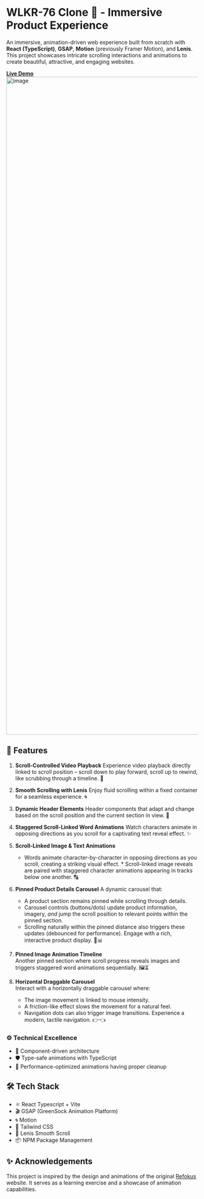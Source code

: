 # WLKR-76 Clone 👟 - Immersive Product Experience
An immersive, animation-driven web experience built from scratch with **React (TypeScript)**, **GSAP**, **Motion** (previously Framer Motion), and **Lenis**. This project showcases intricate scrolling interactions and animations to create beautiful, attractive, and engaging websites.

[**Live Demo**](https://wlkr-76-clone-yash.vercel.app/)
<img width="1728" alt="image" src="https://github.com/user-attachments/assets/1798bedb-9c52-4b43-b8c8-df71667560e4" />

## 🌟 Features

 1. **Scroll-Controlled Video Playback**
    Experience video playback directly linked to scroll position – scroll down to play forward, scroll up to rewind, like scrubbing through a timeline. 🎥
 2. **Smooth Scrolling with Lenis**
    Enjoy fluid scrolling within a fixed container for a seamless experience. 🌀
 3. **Dynamic Header Elements**
    Header components that adapt and change based on the scroll position and the current section in view. 🔄
 4. **Staggered Scroll-Linked Word Animations**
    Watch characters animate in opposing directions as you scroll for a captivating text reveal effect. ✨
 5. **Scroll-Linked Image & Text Animations**
	   * Words animate character-by-character in opposing directions as you scroll, creating a striking visual effect. 
		* Scroll-linked image reveals are paired with staggered character animations appearing in tracks below one another. 🔠
 6. **Pinned Product Details Carousel**
A dynamic carousel that:
	* A product section remains pinned while scrolling through details. 
	* Carousel controls (buttons/dots) update product information, imagery, *and* jump the scroll position to relevant points within the pinned section. 
	* Scrolling naturally within the pinned distance also triggers these updates (debounced for performance).
		Engage with a rich, interactive product display. 👟📊 
7. **Pinned Image Animation Timeline**  
    Another pinned section where scroll progress reveals images and triggers staggered word animations sequentially. 🖼️⏳
    
8. **Horizontal Draggable Carousel**  
    Interact with a horizontally draggable carousel where:
    -   The image movement is linked to mouse intensity.  
    -   A friction-like effect slows the movement for a natural feel.
    -   Navigation dots can also trigger image transitions.
    Experience a modern, tactile navigation. 👉👈

### ⚙️ Technical Excellence
- 🧩 Component-driven architecture
- 🛡 Type-safe animations with TypeScript
- 🎯 Performance-optimized animations having proper cleanup

## 🛠️ Tech Stack
- ⚛️ React Typescript + Vite
- 🎬 GSAP (GreenSock Animation Platform)
- 🌀 Motion
- 🎨 Tailwind CSS
- 📜 Lenis Smooth Scroll
- 📦 NPM Package Management

## ✨ Acknowledgements 
This project is inspired by the design and animations of the original [Refokus](https://decathlon-wlkr76.index.studio/) website. It serves as a learning exercise and a showcase of animation capabilities.
